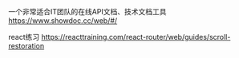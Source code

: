一个非常适合IT团队的在线API文档、技术文档工具
https://www.showdoc.cc/web/#/

react练习
https://reacttraining.com/react-router/web/guides/scroll-restoration